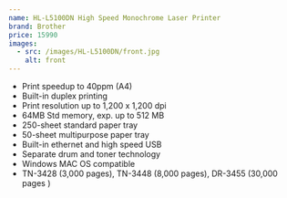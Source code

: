 ```yaml
---
name: HL-L5100DN High Speed Monochrome Laser Printer
brand: Brother
price: 15990
images:
  - src: /images/HL-L5100DN/front.jpg
    alt: front
---
```


* Print speedup to 40ppm (A4)
* Built-in duplex printing
* Print resolution up to 1,200 x 1,200 dpi
* 64MB Std memory, exp. up to 512 MB
* 250-sheet standard paper tray
* 50-sheet multipurpose paper tray
* Built-in ethernet and high speed USB
* Separate drum and toner technology
* Windows MAC OS compatible
* TN-3428 (3,000 pages), TN-3448 (8,000 pages), DR-3455 (30,000 pages	)
